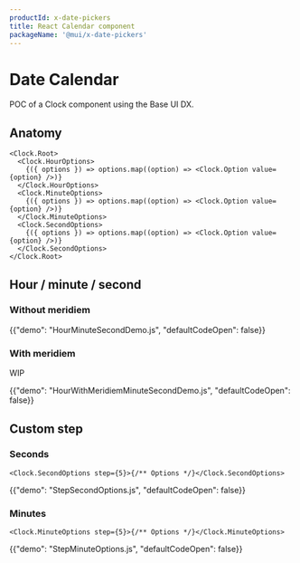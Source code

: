 ```yaml
---
productId: x-date-pickers
title: React Calendar component
packageName: '@mui/x-date-pickers'
---
```


# Date Calendar

<p class="description">POC of a Clock component using the Base UI DX.</p>

## Anatomy

```tsx
<Clock.Root>
  <Clock.HourOptions>
    {({ options }) => options.map((option) => <Clock.Option value={option} />)}
  </Clock.HourOptions>
  <Clock.MinuteOptions>
    {({ options }) => options.map((option) => <Clock.Option value={option} />)}
  </Clock.MinuteOptions>
  <Clock.SecondOptions>
    {({ options }) => options.map((option) => <Clock.Option value={option} />)}
  </Clock.SecondOptions>
</Clock.Root>
```

## Hour / minute / second

### Without meridiem

{{"demo": "HourMinuteSecondDemo.js", "defaultCodeOpen": false}}

### With meridiem

WIP

{{"demo": "HourWithMeridiemMinuteSecondDemo.js", "defaultCodeOpen": false}}

## Custom step

### Seconds

```tsx
<Clock.SecondOptions step={5}>{/** Options */}</Clock.SecondOptions>
```

{{"demo": "StepSecondOptions.js", "defaultCodeOpen": false}}

### Minutes

```tsx
<Clock.MinuteOptions step={5}>{/** Options */}</Clock.MinuteOptions>
```

{{"demo": "StepMinuteOptions.js", "defaultCodeOpen": false}}
